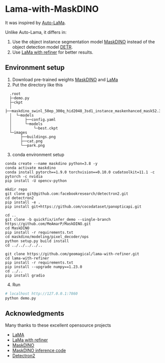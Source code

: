 # Lama-with-MaskDINO
It was inspired by [Auto-LaMa](https://github.com/andy971022/auto-lama#readme).

Unlike Auto-Lama, it differs in:
1. Use the object instance segmentation model [MaskDINO](https://github.com/IDEA-Research/MaskDINO) instead of the object detection model [DETR](https://github.com/facebookresearch/detr).
1. Use [LaMa with refiner](https://github.com/geomagical/lama-with-refiner) for better results.

## Environment setup
1. Download pre-trained weights [MaskDINO](https://github.com/IDEA-Research/detrex-storage/releases/download/maskdino-v0.1.0/maskdino_swinl_50ep_300q_hid2048_3sd1_instance_maskenhanced_mask52.3ap_box59.0ap.pth) and [LaMa](https://disk.yandex.ru/d/ouP6l8VJ0HpMZg) 
1. Put the directory like this
```
  .root
  ├─demo.py
  ├─ckpt
  │  ├──maskdino_swinl_50ep_300q_hid2048_3sd1_instance_maskenhanced_mask52.3ap_box59.0ap.pth
  │  └─models
  │      ├──config.yaml
  │      └─models
  │          └─best.ckpt
  └─images
       ├──buildings.png
       ├──cat.png
       └──park.png     
```
3. conda environment setup
```
conda create --name maskdino python=3.8 -y
conda activate maskdino
conda install pytorch==1.9.0 torchvision==0.10.0 cudatoolkit=11.1 -c pytorch -c nvidia
pip install -U opencv-python

mkdir repo
git clone git@github.com:facebookresearch/detectron2.git
cd detectron2
pip install -e .
pip install git+https://github.com/cocodataset/panopticapi.git

cd ..
git clone -b quickfix/infer_demo --single-branch https://github.com/MeAmarP/MaskDINO.git
cd MaskDINO
pip install -r requirements.txt
cd maskdino/modeling/pixel_decoder/ops
python setup.py build install
cd ../../../../..

git clone https://github.com/geomagical/lama-with-refiner.git
cd lama-with-refiner
pip install -r requirements.txt 
pip install --upgrade numpy==1.23.0
cd ../..
pip install gradio
```
4. Run
``` bash
# localhost http://127.0.0.1:7860
python demo.py
```
## Acknowledgments
Many thanks to these excellent opensource projects
* [LaMA](https://github.com/saic-mdal/lama)
* [LaMa with refiner](https://github.com/geomagical/lama-with-refiner)
* [MaskDINO](https://github.com/IDEA-Research/MaskDINO)
* [MaskDINO inference code](https://github.com/MeAmarP/MaskDINO/tree/quickfix/infer_demo)
* [Detectron2](https://github.com/facebookresearch/detectron2)
